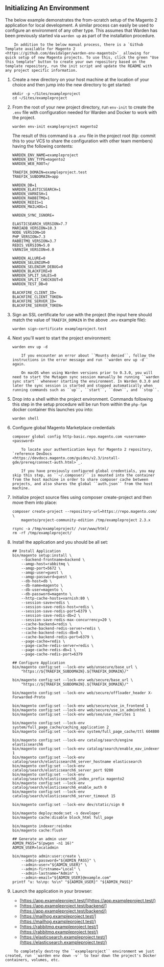 ## Initializing An Environment

The below example demonstrates the from-scratch setup of the Magento 2 application for local development. A similar process can easily be used to configure an environment of any other type. This assumes that Warden has been previously started via `warden up` as part of the installation procedure.

``` note::
    In addition to the below manual process, there is a `Github Template available for Magento 2 <https://github.com/davidalger/warden-env-magento2>`_ allowing for quick setup of new Magento projects. To use this, click the green "Use this template" button to create your own repository based on the template repository, run the init script and update the README with any project specific information.
```

1. Create a new directory on your host machine at the location of your choice and then jump into the new directory to get started:

       mkdir -p ~/Sites/exampleproject
       cd ~/Sites/exampleproject

2. From the root of your new project directory, run `env-init` to create the `.env` file with configuration needed for Warden and Docker to work with the project. 

       warden env-init exampleproject magento2

    The result of this command is a `.env` file in the project root (tip: commit this to your VCS to share the configuration with other team members) having the following contents:

       WARDEN_ENV_NAME=exampleproject
       WARDEN_ENV_TYPE=magento2
       WARDEN_WEB_ROOT=/

       TRAEFIK_DOMAIN=exampleproject.test
       TRAEFIK_SUBDOMAIN=app

       WARDEN_DB=1
       WARDEN_ELASTICSEARCH=1
       WARDEN_VARNISH=1
       WARDEN_RABBITMQ=1
       WARDEN_REDIS=1
       WARDEN_MAILHOG=1

       WARDEN_SYNC_IGNORE=

       ELASTICSEARCH_VERSION=7.7
       MARIADB_VERSION=10.3
       NODE_VERSION=10
       PHP_VERSION=7.3
       RABBITMQ_VERSION=3.7
       REDIS_VERSION=5.0
       VARNISH_VERSION=6.0

       WARDEN_ALLURE=0
       WARDEN_SELENIUM=0
       WARDEN_SELENIUM_DEBUG=0
       WARDEN_BLACKFIRE=0
       WARDEN_SPLIT_SALES=0
       WARDEN_SPLIT_CHECKOUT=0
       WARDEN_TEST_DB=0
       
       BLACKFIRE_CLIENT_ID=
       BLACKFIRE_CLIENT_TOKEN=
       BLACKFIRE_SERVER_ID=
       BLACKFIRE_SERVER_TOKEN=

3. Sign an SSL certificate for use with the project (the input here should match the value of `TRAEFIK_DOMAIN` in the above `.env` example file):

       warden sign-certificate exampleproject.test

4. Next you'll want to start the project environment:

       warden env up -d

   ``` warning::
       If you encounter an error about ``Mounts denied``, follow the instructions in the error message and run ``warden env up -d`` again.
   ```

   ``` note::
       On macOS when using Warden versions prior to 0.3.0, you will need to start the Mutagen sync session manually be running ``warden sync start`` whenever starting the environment. In Warden 0.3.0 and later the sync session is started and stopped automatically when running commands such as ``up``, ``start``, ``down``, and ``stop``.
   ```

5. Drop into a shell within the project environment. Commands following this step in the setup procedure will be run from within the `php-fpm` docker container this launches you into:

       warden shell

6. Configure global Magento Marketplace credentials

       composer global config http-basic.repo.magento.com <username> <password>

    ``` note::
        To locate your authentication keys for Magento 2 repository, `reference DevDocs <https://devdocs.magento.com/guides/v2.3/install-gde/prereq/connect-auth.html>`_.

        If you have previously configured global credentials, you may skip this step, as ``~/.composer/`` is mounted into the container from the host machine in order to share composer cache between projects, and also shares the global ``auth.json`` from the host machine.
    ```

7. Initialize project source files using composer create-project and then move them into place:

       composer create-project --repository-url=https://repo.magento.com/ \
           magento/project-community-edition /tmp/exampleproject 2.3.x

       rsync -a /tmp/exampleproject/ /var/www/html/
       rm -rf /tmp/exampleproject/

8. Install the application and you should be all set:

       ## Install Application
       bin/magento setup:install \
           --backend-frontname=backend \
           --amqp-host=rabbitmq \
           --amqp-port=5672 \
           --amqp-user=guest \
           --amqp-password=guest \
           --db-host=db \
           --db-name=magento \
           --db-user=magento \
           --db-password=magento \
           --http-cache-hosts=varnish:80 \
           --session-save=redis \
           --session-save-redis-host=redis \
           --session-save-redis-port=6379 \
           --session-save-redis-db=2 \
           --session-save-redis-max-concurrency=20 \
           --cache-backend=redis \
           --cache-backend-redis-server=redis \
           --cache-backend-redis-db=0 \
           --cache-backend-redis-port=6379 \
           --page-cache=redis \
           --page-cache-redis-server=redis \
           --page-cache-redis-db=1 \
           --page-cache-redis-port=6379

       ## Configure Application
       bin/magento config:set --lock-env web/unsecure/base_url \
           "https://${TRAEFIK_SUBDOMAIN}.${TRAEFIK_DOMAIN}/"

       bin/magento config:set --lock-env web/secure/base_url \
           "https://${TRAEFIK_SUBDOMAIN}.${TRAEFIK_DOMAIN}/"

       bin/magento config:set --lock-env web/secure/offloader_header X-Forwarded-Proto

       bin/magento config:set --lock-env web/secure/use_in_frontend 1
       bin/magento config:set --lock-env web/secure/use_in_adminhtml 1
       bin/magento config:set --lock-env web/seo/use_rewrites 1

       bin/magento config:set --lock-env system/full_page_cache/caching_application 2
       bin/magento config:set --lock-env system/full_page_cache/ttl 604800

       bin/magento config:set --lock-env catalog/search/engine elasticsearch6
       bin/magento config:set --lock-env catalog/search/enable_eav_indexer 1
       bin/magento config:set --lock-env catalog/search/elasticsearch6_server_hostname elasticsearch
       bin/magento config:set --lock-env catalog/search/elasticsearch6_server_port 9200
       bin/magento config:set --lock-env catalog/search/elasticsearch6_index_prefix magento2
       bin/magento config:set --lock-env catalog/search/elasticsearch6_enable_auth 0
       bin/magento config:set --lock-env catalog/search/elasticsearch6_server_timeout 15

       bin/magento config:set --lock-env dev/static/sign 0

       bin/magento deploy:mode:set -s developer
       bin/magento cache:disable block_html full_page

       bin/magento indexer:reindex
       bin/magento cache:flush

       ## Generate an admin user
       ADMIN_PASS="$(pwgen -n1 16)"
       ADMIN_USER=localadmin

       bin/magento admin:user:create \
           --admin-password="${ADMIN_PASS}" \
           --admin-user="${ADMIN_USER}" \
           --admin-firstname="Local" \
           --admin-lastname="Admin" \
           --admin-email="${ADMIN_USER}@example.com"
       printf "u: %s\np: %s\n" "${ADMIN_USER}" "${ADMIN_PASS}"

9. Launch the application in your browser:

    * [https://app.exampleproject.test/](https://app.exampleproject.test/)
    * [https://app.exampleproject.test/backend/](https://app.exampleproject.test/backend/)
    * [https://mailhog.exampleproject.test/](https://mailhog.exampleproject.test/)
    * [https://rabbitmq.exampleproject.test/](https://rabbitmq.exampleproject.test/)
    * [https://elasticsearch.exampleproject.test/](https://elasticsearch.exampleproject.test/)

``` note::
    To completely destroy the ``exampleproject`` environment we just created, run ``warden env down -v`` to tear down the project's Docker containers, volumes, etc.
```
